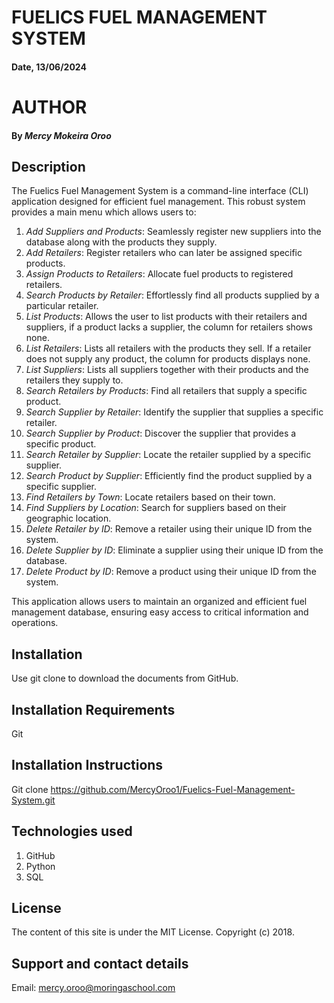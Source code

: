 # FUELICS FUEL MANAGEMENT SYSTEM
#### Date, 13/06/2024
# AUTHOR
#### By *Mercy Mokeira Oroo*
## Description
The Fuelics Fuel Management System is a command-line interface (CLI) application designed for efficient fuel management. This robust system provides a main menu which allows users to:

   1. *Add Suppliers and Products*: Seamlessly register new suppliers into the database along with the products they supply.
   1. *Add Retailers*: Register retailers who can later be assigned specific products.
   1. *Assign Products to Retailers*: Allocate fuel products to registered retailers.
   1. *Search Products by Retailer*: Effortlessly find all products supplied by a particular retailer.
   1. *List Products*: Allows the user to list products with their retailers and suppliers, if a product lacks a supplier, the column for retailers shows none.
   1. *List Retailers*: Lists all retailers with the products they sell. If a retailer does not supply any product, the column for products displays none.
   1. *List Suppliers*: Lists all suppliers together with their products and the retailers they supply to.
   1. *Search Retailers by Products*: Find all retailers that supply a specific product.
   1. *Search Supplier by Retailer*: Identify the supplier that supplies a specific retailer.
   1. *Search Supplier by Product*: Discover the supplier that provides a specific product.
   1. *Search Retailer by Supplier*: Locate the retailer supplied by a specific supplier.
   1. *Search Product by Supplier*: Efficiently find the product supplied by a specific supplier.
   1. *Find Retailers by Town*: Locate retailers based on their town.
   1. *Find Suppliers by Location*: Search for suppliers based on their geographic location.
   1. *Delete Retailer by ID*: Remove a retailer using their unique ID from the system.
   1. *Delete Supplier by ID*: Eliminate a supplier using their unique ID from the database.
   1. *Delete Product by ID*: Remove a product using their unique ID from the system.

This application allows users to maintain an organized and efficient fuel management database, ensuring easy access to critical information and operations.

## Installation
Use git clone to download the documents from GitHub.

## Installation Requirements
Git
 
## Installation Instructions
Git clone https://github.com/MercyOroo1/Fuelics-Fuel-Management-System.git

## Technologies used
1. GitHub
1. Python
1. SQL

## License 
The content of this site is under the MIT License.
Copyright (c) 2018.

## Support and contact details
Email: mercy.oroo@moringaschool.com

